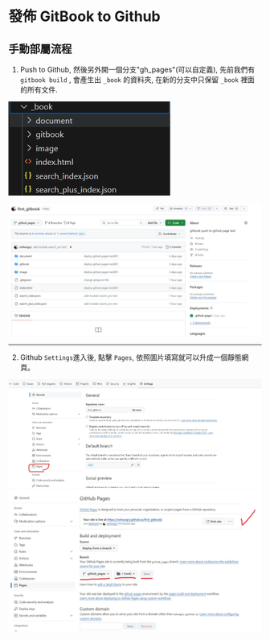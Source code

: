 # 發佈 GitBook to Github


## 手動部屬流程

1. Push to Github, 然後另外開一個分支"gh_pages"(可以自定義), 先前我們有 ```gitbook build``` , 會產生出 ```_book``` 的資料夾, 在新的分支中只保留 ```_book``` 裡面的所有文件.

![return](/image/_book.jpg)

![return](/image/github_pagebranch.jpg)

---

2. Github ```Settings```進入後, 點擊 ```Pages```, 依照圖片填寫就可以升成一個靜態網頁。

![return](/image/settings_pages.jpg)
![return](/image/setting_down.jpg)